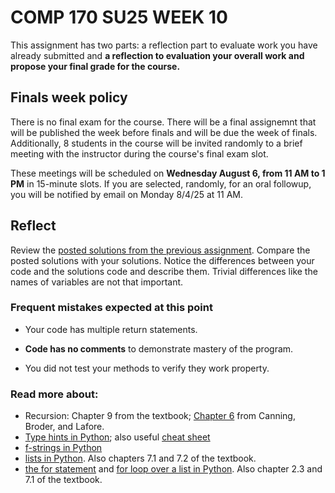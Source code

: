 
# COMP 170 SU25 WEEK 10

This assignment has two parts: a reflection part to evaluate work you have already submitted and **a reflection to evaluation your overall work and propose your final grade for the course.**


## Finals week policy

There is no final exam for the course. There will be a final assignemnt that will be published the week before finals and will be due the week of finals. Additionally, 8 students in the course will be invited randomly to a brief meeting with the instructor during the course's final exam slot. 

These meetings will be scheduled on **Wednesday August 6, from 11 AM to 1 PM** in 15-minute slots. If you are selected, randomly, for an oral followup, you will be notified by email on Monday 8/4/25 at 11 AM.



## Reflect

Review the [posted solutions from the previous assignment](./solutions_week09.py). Compare the posted solutions with your solutions. Notice the differences between your code and the solutions code and describe them. Trivial differences like the names of variables are not that important.

### Frequent mistakes expected at this point

* Your code has multiple return statements.

* **Code has no comments** to demonstrate mastery of the program.

* You did not test your methods to verify they work property.

### Read more about:

* Recursion: Chapter 9 from the textbook; [Chapter 6](https://learning.oreilly.com/library/view/data-structures/9780134855912/ch06.xhtml) from Canning, Broder, and Lafore.
* [Type hints in Python](https://docs.python.org/3/library/typing.html); also useful [cheat sheet](https://mypy.readthedocs.io/en/stable/cheat_sheet_py3.html#functions)
* [f-strings in Python](https://docs.python.org/3/tutorial/inputoutput.html#tut-f-strings)
* [lists in Python](https://docs.python.org/3/tutorial/datastructures.html). Also chapters 7.1 and 7.2 of the textbook.
* [the for statement](https://docs.python.org/3/reference/compound_stmts.html#for) and [for loop over a list in Python](https://docs.python.org/3/tutorial/controlflow.html#for-statements). Also chapter 2.3 and 7.1 of the textbook.

